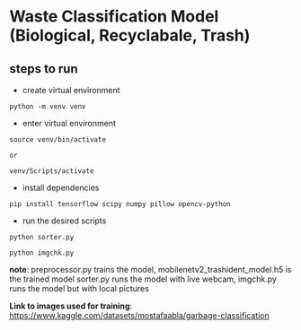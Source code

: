 # Waste Classification Model (Biological, Recyclabale, Trash)

## steps to run 

- create virtual environment
```
python -m venv venv
```

- enter virtual environment
```
source venv/bin/activate

or

venv/Scripts/activate
```

- install dependencies
```
pip install tensorflow scipy numpy pillow opencv-python  
```

- run the desired scripts
```
python sorter.py
```

```
python imgchk.py
```

**note**: preprocessor.py trains the model, mobilenetv2_trashident_model.h5 is the trained model
sorter.py runs the model with live webcam, imgchk.py runs the model but with local pictures

**Link to images used for training**: https://www.kaggle.com/datasets/mostafaabla/garbage-classification